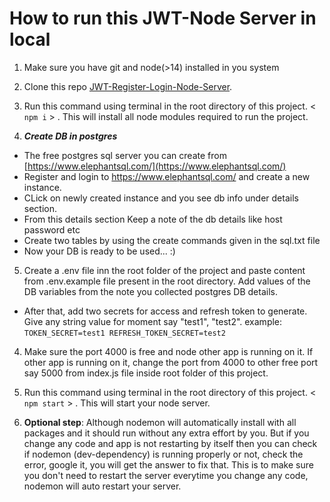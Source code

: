 # How to run this JWT-Node Server in local

1. Make sure you have git and node(>14) installed in you system
2. Clone this repo [JWT-Register-Login-Node-Server](https://github.com/javedinfinite/JWT-Register-Login-Node-Server).

3. Run this command using terminal in the root directory of this project.
 < `npm i` > . This will install all node modules required to run the project.

4. ***Create DB in postgres***
* The free postgres sql server you can create from [https://www.elephantsql.com/](https://www.elephantsql.com/)
 * Register and login to https://www.elephantsql.com/ and create a new instance.
 * CLick on newly created instance and you see db info under details section.
 * From this details section Keep a note of the db details like host password etc
 * Create two tables by using the create commands given in the sql.txt file
 * Now your DB is ready to be used... :)

5. Create a .env file inn the root folder of the project and paste content from .env.example file present in the root directory. Add values of the DB variables from the note you collected postgres DB details. 
 * After that, add two secrets for access and refresh token to generate. Give any string value for moment say "test1", "test2". example:
 ```TOKEN_SECRET=test1 REFRESH_TOKEN_SECRET=test2```

4. Make sure the port 4000 is free and node other app is running on it. If other app is running on it, change the port from 4000 to other free port say 5000 from index.js file inside root folder of this project. 

4. Run this command using terminal in the root directory of this project.
 < `npm start` > . This will start your node server.

5. **Optional step**: Although nodemon will automatically install with all packages and it should run without any extra effort by you. But if you change any code and app is not restarting by itself then you can check if nodemon (dev-dependency) is running properly or not, check the error, google it, you will get the answer to fix that. This is to make sure you don't need to restart the server everytime you change any code, nodemon will auto restart your server.

